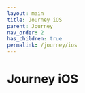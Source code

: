 ```yaml
---
layout: main
title: Journey iOS
parent: Journey
nav_order: 2
has_children: true
permalink: /journey/ios
---
```


# Journey iOS
